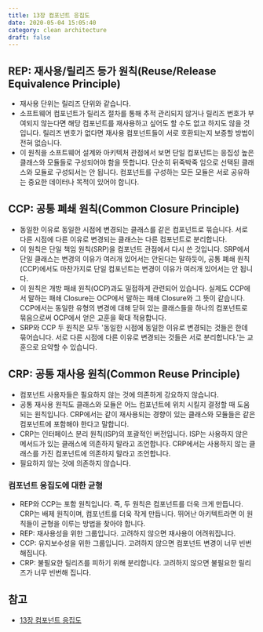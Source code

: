 ```yaml
---
title: 13장 컴포넌트 응집도
date: 2020-05-04 15:05:40
category: clean architecture
draft: false
---
```


## REP: 재사용/릴리즈 등가 원칙(Reuse/Release Equivalence Principle)

- 재사용 단위는 릴리즈 단위와 같습니다.
- 소프트웨어 컴포넌트가 릴리즈 절차를 통해 추적 관리되지 않거나 릴리즈 번호가 부여되지 않는다면 해당 컴포넌트를 재사용하고 싶어도 할 수도 없고 하지도 않을 것입니다. 릴리즈 번호가 없다면 재사용 컴포넌트들이 서로 호환되는지 보증할 방법이 전혀 없습니다.
- 이 원칙을 소프트웨어 설계와 아키텍처 관점에서 보면 단일 컴포넌트는 응집성 높은 클래스와 모듈들로 구성되어야 함을 뜻합니다. 단순히 뒤죽박죽 임으로 선택된 클래스와 모듈로 구성되서는 안 됩니다. 컴포넌트를 구성하는 모든 모듈은 서로 공유하는 중요한 데이터나 목적이 있어야 합니다.

## CCP: 공통 폐쇄 원칙(Common Closure Principle)

- 동일한 이유로 동일한 시점에 변경되는 클래스를 같은 컴포넌트로 묶습니다. 서로 다른 시점에 다른 이유로 변경되는 클래스는 다른 컴포넌트로 분리합니다.
- 이 원칙은 단일 책임 원칙(SRP)을 컴포넌트 관점에서 다시 쓴 것입니다. SRP에서 단일 클래스는 변경의 이유가 여러개 있어서는 안된다는 말하듯이, 공통 폐쇄 원칙(CCP)에서도 마찬가지로 단일 컴포넌트는 변경이 이유가 여러개 있어서는 안 됩니다.
- 이 원칙은 개방 패쇄 원칙(OCP)과도 밀접하게 관련되어 있습니다. 실제도 CCP에서 말하는 패쇄 Closure는 OCP에서 말하는 패쇄 Closure와 그 뜻이 같습니다. CCP에서는 동일한 유형의 변경에 대해 닫혀 있는 클래스들을 하나의 컴포넌트로 묶음으로써 OCP에서 얻은 교훈을 확대 적용합니다.
- SRP와 CCP 두 원칙은 모두 '동일한 시점에 동일한 이유로 변경되는 것들은 한데 묶어습니다. 서로 다른 시점에 다른 이유로 변경되는 것들은 서로 분리합니다.'는 교훈으로 요약할 수 있습니다.

## CRP: 공통 재사용 원칙(Common Reuse Principle)

- 컴포넌트 사용자들은 필요하지 않는 것에 의존하게 강요하지 않습니다.
- 공통 재사용 원칙도 클래스와 모듈은 어느 컴포넌트에 위치 시킬지 결정할 때 도움되는 원칙입니다. CRP에서는 같이 재사용되는 경향이 있는 클래스와 모듈들은 같은 컴포넌트에 포함해야 한다고 말합니다.
- CRP는 인터페이스 분리 원칙(ISP)의 포괄적인 버전입니다. ISP는 사용하지 않은 메서드가 있는 클래스에 의존하지 말라고 조언합니다. CRP에서는 사용하지 않는 클래스를 가진 컴포넌트에 의존하지 말라고 조언합니다.
- 필요하지 않는 것에 의존하지 않습니다.

### 컴포넌트 응집도에 대한 균형

- REP와 CCP는 포함 원칙입니다. 즉, 두 원칙은 컴포넌트를 더욱 크게 만듭니다. CRP는 배제 원칙이며, 컴포넌트를 더욱 작게 만듭니다. 뛰어난 아키텍트라면 이 원칙들이 균형을 이루는 방법을 찾아야 합니다.
- REP: 재사용성을 위한 그룹입니다. 고려하지 않으면 재사용이 어려워집니다.
- CCP: 유지보수성을 위한 그룹입니다. 고려하지 않으면 컴포넌트 변경이 너무 빈번해집니다.
- CRP: 불필요한 릴리즈를 피하기 위해 분리합니다. 고려하지 않으면 불필요한 릴리즈가 너무 빈번해 집니다.

## 참고

- [13장 컴포넌트 응집도](https://peter-cho.gitbook.io/book/11/clean-architecture/13)

